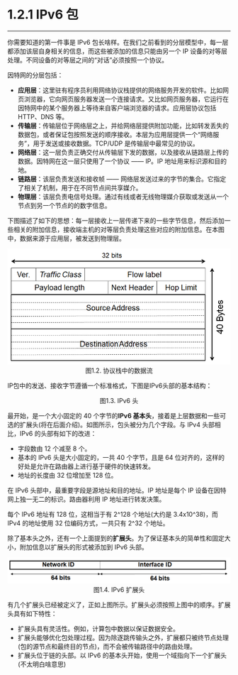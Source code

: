 # 1.2.1 IPv6 包
-----------
你需要知道的第一件事是 IPv6 包长啥样。在我们之前看到的分层模型中，每一层都添加该层自身相关的信息，而这些被添加的信息只能由另一个 IP 设备的对等层处理。不同设备的对等层之间的“对话”必须按照一个协议。

因特网的分层包括：
* **应用层**：这里驻有程序员利用网络协议栈提供的网络服务开发的软件。比如网页浏览器，它向网页服务器发送一个连接请求。又比如网页服务器，它运行在因特网中的某个服务器上等待来自客户端浏览器的请求。应用层协议包括 HTTP、DNS 等。
* **传输层**：传输层位于网络层之上，并给网络层提供附加功能，比如转发丢失的数据包，或者保证包按照发送的顺序接收。本层为应用层提供一个“网络服务”，用于发送或接收数据。TCP/UDP 是传输层中最常见的协议。
* **网络层**：这一层负责正确交付从传输层下发的数据，以及接收从链路层上传的数据。因特网在这一层只使用了一个协议 —— IP。IP 地址用来标识源和目的地。
* **链路层**：该层负责发送和接收帧 —— 网络层发送过来的字节的集合。它指定了相关了机制，用于在不同节点间共享媒介。
* **物理层**：该层负责电信号处理。通过有线或者无线物理媒介获取或发送从一个节点到另一个节点的的数字信息。

下图描述了如下的思想：每一层接收上一层传递下来的一些字节信息，然后添加一些相关的附加信息，接收端主机的对等层负责处理这些对应的附加信息。在本图中，数据来源于应用层，被发送到物理层。

<center><img src="images/iot_in_five_days/1/image002.png" /></center>
<center>图1.2. 协议栈中的数据流</center>

IP包中的发送、接收字节遵循一个标准格式，下图是IPv6头部的基本结构：

<center><img="images/iot_in_five_days/1/image003.png" /></center>
<center>图1.3. IPv6 头</center>

最开始，是一个大小固定的 40 个字节的**IPv6 基本头**，接着是上层数据和一些可选的扩展头(将在后面介绍)。如图所示，包头被分为几个字段。与 IPv4 头部相比，IPv6 的头部有如下的改进：
* 字段数由 12 个减至 8 个。
* 基本的 IPv6 头是大小固定的，一共 40 个字节，且是 64 位对齐的，这样的好处是允许在路由器上进行基于硬件的快速转发。
* 地址的长度由 32 位增加至 128 位。

在 IPv6 头部中，最重要字段是源地址和目的地址。IP 地址是每个 IP 设备在因特网上独一无二的标识。路由器利用 IP 地址进行转发决策。

每个 IPv6 地址有 128 位，这相当于有 2^128 个地址(大约是 3.4x10^38)，而 IPv4 的地址使用 32 位编码方式，一共只有 2^32 个地址。

除了基本头之外，还有一个上面提到的**扩展头**。为了保证基本头的简单性和固定大小，附加信息以扩展头的形式被添加到 IPv6 头部。

<center><img src="images/iot_in_five_days/1/image004.png" /></center>
<center>图1.4. IPv6 扩展头</center>

有几个扩展头已经被定义了，正如上图所示。扩展头必须按照上图中的顺序。扩展头具有如下特性：
* 扩展头具有灵活性。例如，计算包中数据以保证数据安全。
* 扩展头能够优化包处理过程。因为除逐跳传输头之外，扩展都只被终节点处理(包的源节点和最终目的节点)，而不会被传输路径中的路由处理。
* 扩展头位于链的头部。以 IPv6 的基本头开始，使用一个域指向下一个扩展头(不太明白啥意思)